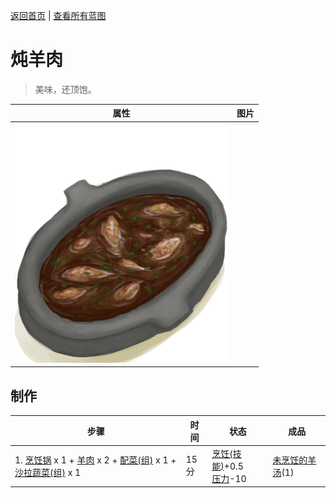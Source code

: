 [返回首页](index.md)   |  [查看所有蓝图](blueprint.md)
# 炖羊肉  
> 美味，还顶饱。  
  
  属性  |   图片   
 ----  |  ----:   
   |  ![](Sprite/GoatStew.png)   
  
## 制作  
步骤  |  时间  |  状态  |  成品  
----  |  ----  |  ----  |  ----  
1. [烹饪锅](CookingPot.md) x 1 + [羊肉](GoatMeat.md) x 2 + [配菜(组)](GpTag_Filler.md) x 1 + [沙拉蔬菜(组)](GpTag_SaladGreens.md) x 1  |  15分  |  [烹饪(技能)](Skill_Cooking.md)+0.5<br>[压力](Stress.md)-10  |  [未烹饪的羊汤](GoatStewUncooked.md)(1)  
